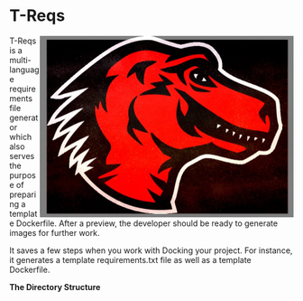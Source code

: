 # T-Reqs

<p><img src="images/treqsimg.jpg" width="450" align="right">T-Reqs is a multi-language requirements file generator which also serves the purpose of preparing a template Dockerfile.  After a preview, the developer should be ready to generate images for further work.
          

It saves a few steps when you work with Docking your project. For instance, it generates a template requirements.txt file as well as a template Dockerfile. 


<b> The Directory Structure </b>

          
         
</p>

